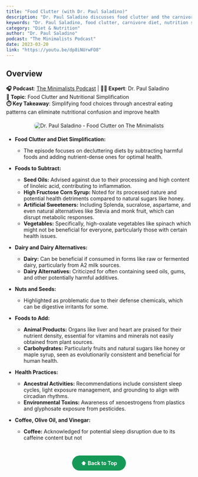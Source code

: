 ```yaml
---
title: "Food Clutter (with Dr. Paul Saladino)"
description: "Dr. Paul Saladino discusses food clutter and the carnivore diet approach to simplifying nutrition and improving health outcomes."
keywords: "Dr. Paul Saladino, food clutter, carnivore diet, nutrition simplification, The Minimalists, diet optimization"
category: "Diet & Nutrition"
author: "Dr. Paul Saladino"
podcast: "The Minimalists Podcast"
date: 2023-03-20
link: "https://youtu.be/dp8iNUrwFO8"
---
```


## Overview

**🎧 Podcast**: [The Minimalists Podcast](http://minimalists.com/podcast) | **👨‍⚕️ Expert**: Dr. Paul Saladino  
**🎯 Topic**: Food Clutter and Nutritional Simplification  
**⏱️ Key Takeaway**: Simplifying food choices through ancestral eating patterns can eliminate nutritional confusion and improve health

<div style="text-align: center; margin: 20px 0;">
  <img src="https://img.youtube.com/vi/dp8iNUrwFO8/maxresdefault.jpg" alt="Dr. Paul Saladino - Food Clutter on The Minimalists" style="max-width: 100%; border-radius: 8px; box-shadow: 0 4px 8px rgba(0,0,0,0.1);">
</div>

- **Food Clutter and Diet Simplification:**
  - The episode focuses on decluttering diets by subtracting harmful foods and adding nutrient-dense ones for optimal health.

- **Foods to Subtract:**
  - **Seed Oils:** Advised against due to their processing and high content of linoleic acid, contributing to inflammation.
  - **High Fructose Corn Syrup:** Noted for its processed nature and potential health detriments compared to natural sugars like honey.
  - **Artificial Sweeteners:** Including Splenda, sucralose, aspartame, and even natural alternatives like Stevia and monk fruit, which can disrupt metabolic responses.
  - **Vegetables:** Specifically, high-oxalate vegetables like spinach which might not be beneficial for everyone, particularly those with certain health issues.

- **Dairy and Dairy Alternatives:**
  - **Dairy:** Can be beneficial if consumed in forms like raw or fermented dairy, particularly from A2 milk sources. 
  - **Dairy Alternatives:** Criticized for often containing seed oils, gums, and other potentially harmful additives.

- **Nuts and Seeds:**
  - Highlighted as problematic due to their defense chemicals, which can be digestive irritants for some.

- **Foods to Add:**
  - **Animal Products:** Organs like liver and heart are praised for their nutrient density, essential for vitamins and minerals not easily obtained from plant sources.
  - **Carbohydrates:** Particularly fruits and natural sugars like honey or maple syrup, seen as evolutionarily consistent and beneficial for human health.

- **Health Practices:**
  - **Ancestral Activities:** Recommendations include consistent sleep cycles, light exposure management, and grounding to align with circadian rhythms.
  - **Environmental Toxins:** Awareness of xenoestrogens from plastics and glyphosate exposure from pesticides.

- **Coffee, Olive Oil, and Vinegar:**
  - **Coffee:** Acknowledged for potential sleep disruption due to its caffeine content but not

<div style="text-align: center; margin: 40px 0;">
  <a href="#" style="background: #159957; color: white; padding: 12px 24px; border-radius: 25px; text-decoration: none; font-weight: bold; display: inline-block; transition: all 0.3s ease;" onmouseover="this.style.background='#1e7e34'; this.style.transform='translateY(-2px)'" onmouseout="this.style.background='#159957'; this.style.transform='translateY(0)'">
    ⬆️ Back to Top
  </a>
</div>